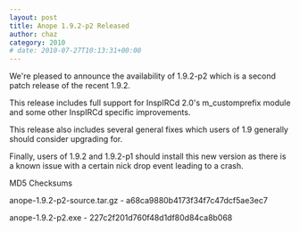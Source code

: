 ```yaml
---
layout: post
title: Anope 1.9.2-p2 Released
author: chaz
category: 2010
# date: 2010-07-27T10:13:31+00:00
---
```


We're pleased to announce the availability of 1.9.2-p2 which is a second patch release of the recent 1.9.2.

This release includes full support for InspIRCd 2.0's m_customprefix module and some other InspIRCd specific improvements.

This release also includes several general fixes which users of 1.9 generally should consider upgrading for.

Finally, users of 1.9.2 and 1.9.2-p1 should install this new version as there is a known issue with a certain nick drop event leading to a crash.


MD5 Checksums

anope-1.9.2-p2-source.tar.gz - a68ca9880b4173f34f7c47dcf5ae3ec7

anope-1.9.2-p2.exe - 227c2f201d760f48d1df80d84ca8b068
